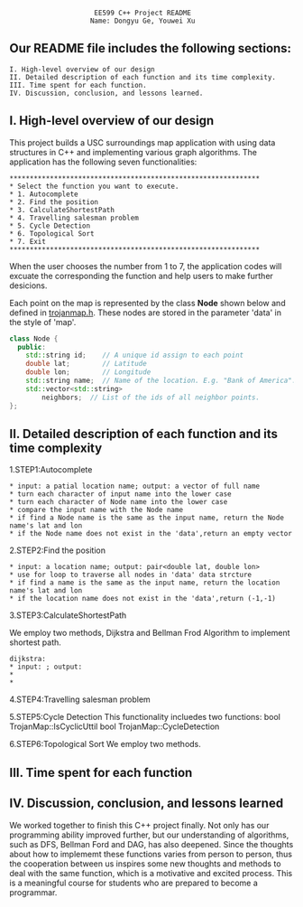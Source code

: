 
                         EE599 C++ Project README
                        Name: Dongyu Ge, Youwei Xu

## Our README file includes the following sections:

```shell
I. High-level overview of our design 
II. Detailed description of each function and its time complexity.
III. Time spent for each function.
IV. Discussion, conclusion, and lessons learned.
```


## I. High-level overview of our design 

This project builds a USC surroundings map application with using data structures in C++ and implementing various graph algorithms. The application has the following seven functionalities:

```shell
**************************************************************
* Select the function you want to execute.
* 1. Autocomplete
* 2. Find the position
* 3. CalculateShortestPath
* 4. Travelling salesman problem
* 5. Cycle Detection
* 6. Topological Sort
* 7. Exit
**************************************************************
```

When the user chooses the number from 1 to 7, the application codes will excuate the corresponding the function and help users to make further desicions.

Each point on the map is represented by the class **Node** shown below and defined in [trojanmap.h](src/lib/trojanmap.h). These nodes are stored in the parameter 'data' in the style of 'map'.

```cpp
class Node {
  public:
    std::string id;    // A unique id assign to each point
    double lat;        // Latitude
    double lon;        // Longitude
    std::string name;  // Name of the location. E.g. "Bank of America".
    std::vector<std::string>
        neighbors;  // List of the ids of all neighbor points.
};

```


## II. Detailed description of each function and its time complexity
1.STEP1:Autocomplete

```shell
* input: a patial location name; output: a vector of full name
* turn each character of input name into the lower case
* turn each character of Node name into the lower case
* compare the input name with the Node name
* if find a Node name is the same as the input name, return the Node name's lat and lon
* if the Node name does not exist in the 'data',return an empty vector
```
 

2.STEP2:Find the position

```shell
* input: a location name; output: pair<double lat, double lon>
* use for loop to traverse all nodes in 'data' data strcture
* if find a name is the same as the input name, return the location name's lat and lon
* if the location name does not exist in the 'data',return (-1,-1)
```

3.STEP3:CalculateShortestPath

We employ two methods, Dijkstra and Bellman Frod Algorithm to implement shortest path. 
```shell
dijkstra:
* input: ; output:
*
*
```

4.STEP4:Travelling salesman problem

5.STEP5:Cycle Detection
This functionality incluedes two functions:
bool TrojanMap::IsCyclicUttil
bool TrojanMap::CycleDetection

6.STEP6:Topological Sort
We employ two methods. 



## III. Time spent for each function

   



## IV. Discussion, conclusion, and lessons learned

We worked together to finish this C++ project finally. Not only has our programming ability improved further, but our understanding of algorithms, such as DFS, Bellman Ford and DAG, has also deepened. Since the thoughts about how to implememt these functions varies from person to person, thus the cooperation between us inspires some new thoughts and methods to deal with the same function, which is a motivative and excited process. This is a meaningful course for students who are prepared to become a programmar.
